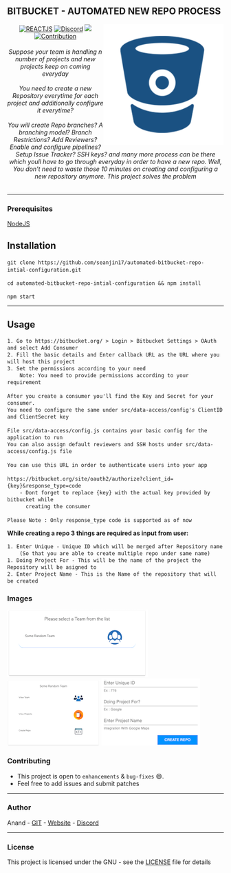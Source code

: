 ## BITBUCKET - AUTOMATED NEW REPO PROCESS

<img align="right" width="280px" height="280px" src="./public/images/git/bbkt.png">

<div align="center">

[![REACTJS](https://img.shields.io/badge/ReactJS-blue.svg?style=for-the-badge)](https://https://reactjs.org/)
[![Discord](https://img.shields.io/badge/discord-chat-green.svg?style=for-the-badge)](https://discord.gg/5mwNujH)
[![](https://img.shields.io/badge/LICENSE-GNU-orange.svg?style=for-the-badge)](./LICENSE)
[![Contribution](https://img.shields.io/badge/contribute-green.svg?style=for-the-badge)](https://github.com/seanjin17/Bitbucket-Automated-New-Repository-Process/pulls)


<h6>Suppose your team is handling n number of projects and new projects keep on coming everyday <br><br>
You need to create a new Repository everytime for each project and additionally configure it everytime?  <br><br>
You will create Repo branches? A branching model? Branch Restrictions? Add Reviewers? Enable and configure pipelines? Setup Issue Tracker? SSH keys? and many more process can be there which youll have to go through everyday in order to have a new repo. Well, You don't need to waste those 10 minutes on creating and configuring a new repository anymore. This project solves the problem</h6>
</div>

------------------------------------------
### Prerequisites
[NodeJS](https://nodejs.org/en)

## Installation
`git clone https://github.com/seanjin17/automated-bitbucket-repo-intial-configuration.git`

`cd automated-bitbucket-repo-intial-configuration && npm install`

`npm start`

------------------------------------------
## Usage


```
1. Go to https://bitbucket.org/ > Login > Bitbucket Settings > OAuth and select Add Consumer
2. Fill the basic details and Enter callback URL as the URL where you will host this project
3. Set the permissions according to your need
	Note: You need to provide permissions according to your requirement

After you create a consumer you'll find the Key and Secret for your consumer.
You need to configure the same under src/data-access/config's ClientID and ClientSecret key

File src/data-access/config.js contains your basic config for the application to run
You can also assign default reviewers and SSH hosts under src/data-access/config.js file

You can use this URL in order to authenticate users into your app

https://bitbucket.org/site/oauth2/authorize?client_id={key}&response_type=code
	- Dont forget to replace {key} with the actual key provided by bitbucket while 
	  creating the consumer

Please Note : Only response_type code is supported as of now

```

**While creating a repo 3 things are required as input from user:**

```
1. Enter Unique - Unique ID which will be merged after Repository name 
	(So that you are able to create multiple repo under same name)
1. Doing Project For - This will be the name of the project the Repository will be asigned to
2. Enter Project Name - This is the Name of the repository that will be created
```

### Images
![Image3](./public/images/git/3.png)
![Image2](./public/images/git/2.png)
![Image1](./public/images/git/1.png)

### Contributing

 * This project is open to `enhancements` & `bug-fixes` :smile:.
 * Feel free to add issues and submit patches

------------------------------------------
### Author
Anand - [GIT](https://github.com/seanjin17) - [Website](https://my.anandks.com) - [Discord](https://discord.gg/5mwNujH)

------------------------------------------
### License
This project is licensed under the GNU - see the [LICENSE](./LICENSE) file for details

